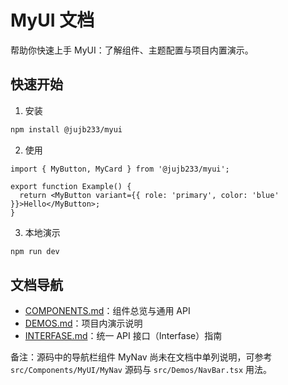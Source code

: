 
# MyUI 文档

帮助你快速上手 MyUI：了解组件、主题配置与项目内置演示。

## 快速开始

1) 安装

```bash
npm install @jujb233/myui
```

2) 使用

```tsx
import { MyButton, MyCard } from '@jujb233/myui';

export function Example() {
  return <MyButton variant={{ role: 'primary', color: 'blue' }}>Hello</MyButton>;
}
```

3) 本地演示

```bash
npm run dev
```

## 文档导航

- [COMPONENTS.md](./COMPONENTS.md)：组件总览与通用 API
- [DEMOS.md](./DEMOS.md)：项目内演示说明
- [INTERFASE.md](./INTERFASE.md)：统一 API 接口（Interfase）指南

备注：源码中的导航栏组件 MyNav 尚未在文档中单列说明，可参考 `src/Components/MyUI/MyNav` 源码与 `src/Demos/NavBar.tsx` 用法。
